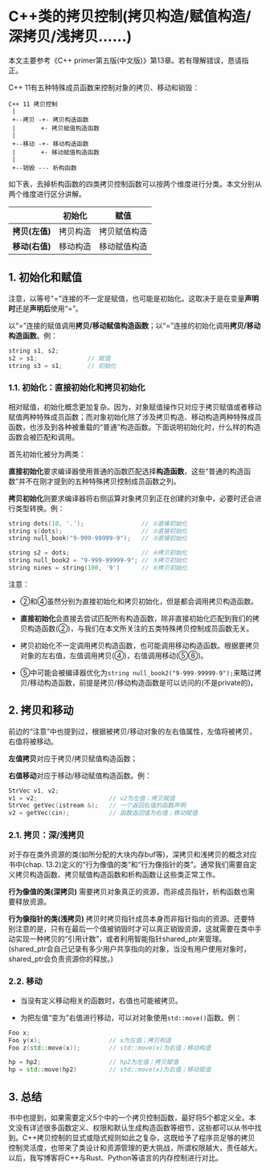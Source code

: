 # C++类的拷贝控制(拷贝构造/赋值构造/深拷贝/浅拷贝……)

本文主要参考《C++ primer第五版(中文版)》第13章。若有理解错误，恳请指正。

C++ 11有五种特殊成员函数来控制对象的拷贝、移动和销毁：

```
C++ 11 拷贝控制
 |
 +--拷贝 -+- 拷贝构造函数
 |       +- 拷贝赋值构造函数
 |       
 +--移动 -+- 移动构造函数
 |       +- 移动赋值构造函数
 |
 +--销毁 --- 析构函数
```

如下表，去掉析构函数的四类拷贝控制函数可以按两个维度进行分类。本文分别从两个维度进行区分讲解。

||**初始化**|**赋值**|
|-|-|-|
|**拷贝(左值)**|拷贝构造|拷贝赋值构造|
|**移动(右值)**|移动构造|移动赋值构造|


## 1. 初始化和赋值

注意，以等号"="连接的不一定是赋值，也可能是初始化。这取决于是在变量**声明时**还是**声明后**使用“=”。

以“=”连接的赋值调用**拷贝/移动赋值构造函数**；以“=”连接的初始化调用**拷贝/移动构造函数**。例：

```cpp
string s1, s2;
s2 = s1;              // 赋值
string s3 = s1;       // 初始化
```

### 1.1. 初始化：直接初始化和拷贝初始化

相对赋值，初始化概念更加复杂。因为，对象赋值操作只对应于拷贝赋值或者移动赋值两种特殊成员函数；而对象初始化除了涉及拷贝构造、移动构造两种特殊成员函数，也涉及到各种被重载的“普通”构造函数。下面说明初始化时，什么样的构造函数会被匹配和调用。

首先初始化被分为两类：

**直接初始化**要求编译器使用普通的函数匹配选择**构造函数**，这些“普通的构造函数”并不在刚才提到的五种特殊拷贝控制成员函数之列。

**拷贝初始化**则要求编译器将右侧运算对象拷贝到正在创建的对象中，必要时还会进行类型转换。例：

```cpp
string dots(10, '.');                // ①直接初始化
string s(dots);                      // ②直接初始化
string null_book("9-999-99999-9");   // ③直接初始化

string s2 = dots;                    // ④拷贝初始化
string null_book2 = "9-999-99999-9"; // ⑤拷贝初始化
string nines = string(100, '9')      // ⑥拷贝初始化
```

注意：

* ②和④虽然分别为直接初始化和拷贝初始化，但是都会调用拷贝构造函数。

* **直接初始化**会直接去尝试匹配所有构造函数，除非直接初始化匹配到我们的拷贝构造函数(②)，与我们在本文所关注的五类特殊拷贝控制成员函数无关。

* 拷贝初始化不一定调用拷贝构造函数，也可能调用移动构造函数。根据要拷贝对象的左右值，左值调用拷贝(④)，右值调用移动(⑤⑥)。

* ⑤中可能会被编译器优化为`string null_book2("9-999-99999-9");`来略过拷贝/移动构造函数，前提是拷贝/移动构造函数是可以访问的(不是private的)。


## 2. 拷贝和移动

前边的“注意”中也提到过，根据被拷贝/移动对象的左右值属性，左值将被拷贝，右值将被移动。

**左值拷贝**对应于拷贝/拷贝赋值构造函数；

**右值移动**对应于移动/移动赋值构造函数。例：

```cpp
StrVec v1, v2;
v1 = v2;                    // v2为左值；拷贝赋值
StrVec getVec(istream &);   // 一个返回右值的函数声明
v2 = getVec(cin);           // 函数返回值为右值；移动赋值
```


### 2.1. 拷贝：深/浅拷贝

对于存在类外资源的类(如所分配的大块内存buf等)，深拷贝和浅拷贝的概念对应书中(chap. 13.2)定义的“行为像值的类”和“行为像指针的类”。通常我们需要自定义拷贝构造函数、拷贝赋值构造函数和析构函数让这些类正常工作。

**行为像值的类(深拷贝)** 需要拷贝对象真正的资源，而非成员指针，析构函数也需要释放资源。

**行为像指针的类(浅拷贝)** 拷贝时拷贝指针成员本身而非指针指向的资源。还要特别注意的是，只有在最后一个值被销毁时才可以真正销毁资源，这就需要在类中手动实现一种拷贝的“引用计数”，或者利用智能指针shared_ptr来管理。(shared_ptr会自己记录有多少用户共享指向的对象，当没有用户使用对象时，shared_ptr会负责资源你的释放。)

### 2.2. 移动

* 当没有定义移动相关的函数时，右值也可能被拷贝。

* 为把左值“变为”右值进行移动，可以对对象使用`std::move()`函数。例：

```cpp
Foo x;
Foo y(x);                   // x为左值；拷贝构造
Foo z(std::move(x));        // std::move(x)为右值；移动构造

hp = hp2;                   // hp2为左值；拷贝赋值
hp = std::move(hp2)         // std::move(x)为右值；移动赋值
```

## 3. 总结

书中也提到，如果需要定义5个中的一个拷贝控制函数，最好将5个都定义全。本文没有详述很多函数定义、权限和默认生成构造函数等细节，这些都可以从书中找到。C++拷贝控制的显式或隐式规则如此之复杂，这既给予了程序员足够的拷贝控制灵活度，也带来了类设计和资源管理的更大挑战，所谓权限越大，责任越大。以后，我写博客将C++与Rust、Python等语言的内存控制进行对比。